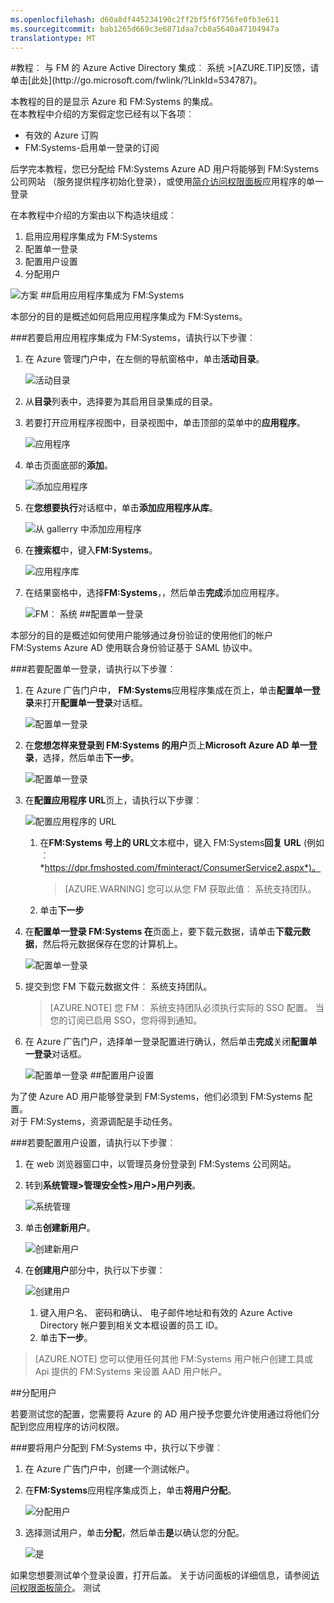 ```yaml
---
ms.openlocfilehash: d60a8df445234190c2ff2bf5f6f756fe0fb3e611
ms.sourcegitcommit: bab1265d669c3e6871daa7cb8a5640a47104947a
translationtype: MT
---
```

<properties pageTitle="教程︰ 与 FM 的 Azure Active Directory 集成︰ 系统 |Microsoft Azure" description="了解如何使用 FM︰ 系统使用 Azure 活动目录启用单一登录、 自动化资源调配，以及更多 ！" services="active-directory" authors="MarkusVi"  documentationCenter="na" manager="stevenpo"/>
<tags ms.service="active-directory" ms.devlang="na" ms.topic="article" ms.tgt_pltfrm="na" ms.workload="identity" ms.date="08/01/2015" ms.author="markvi" />
#教程︰ 与 FM 的 Azure Active Directory 集成︰ 系统
>[AZURE.TIP]反馈，请单击[此处](http://go.microsoft.com/fwlink/?LinkId=534787)。
  
本教程的目的是显示 Azure 和 FM:Systems 的集成。  
在本教程中介绍的方案假定您已经有以下各项︰

-   有效的 Azure 订购
-   FM:Systems-启用单一登录的订阅
  
后学完本教程，您已分配给 FM:Systems Azure AD 用户将能够到 FM:Systems 公司网站 （服务提供程序初始化登录），或使用[简介访问权限面板](https://msdn.microsoft.com/library/dn308586)应用程序的单一登录
  
在本教程中介绍的方案由以下构造块组成︰

1.  启用应用程序集成为 FM:Systems
2.  配置单一登录
3.  配置用户设置
4.  分配用户

![方案](./media/active-directory-saas-fm-systems-tutorial/IC795899.png "Scenario")
##启用应用程序集成为 FM:Systems
  
本部分的目的是概述如何启用应用程序集成为 FM:Systems。

###若要启用应用程序集成为 FM:Systems，请执行以下步骤︰

1.  在 Azure 管理门户中，在左侧的导航窗格中，单击**活动目录**。

    ![活动目录](./media/active-directory-saas-fm-systems-tutorial/IC700993.png "Active Directory")

2.  从**目录**列表中，选择要为其启用目录集成的目录。

3.  若要打开应用程序视图中，目录视图中，单击顶部的菜单中的**应用程序**。

    ![应用程序](./media/active-directory-saas-fm-systems-tutorial/IC700994.png "Applications")

4.  单击页面底部的**添加**。

    ![添加应用程序](./media/active-directory-saas-fm-systems-tutorial/IC749321.png "Add application")

5.  在**您想要执行**对话框中，单击**添加应用程序从库**。

    ![从 gallerry 中添加应用程序](./media/active-directory-saas-fm-systems-tutorial/IC749322.png "Add an application from gallerry")

6.  在**搜索框**中，键入**FM:Systems**。

    ![应用程序库](./media/active-directory-saas-fm-systems-tutorial/IC795900.png "Application Gallery")

7.  在结果窗格中，选择**FM:Systems**，，然后单击**完成**添加应用程序。

    ![FM︰ 系统](./media/active-directory-saas-fm-systems-tutorial/IC800213.png "FM: Systems")
##配置单一登录
  
本部分的目的是概述如何使用户能够通过身份验证的使用他们的帐户 FM:Systems Azure AD 使用联合身份验证基于 SAML 协议中。

###若要配置单一登录，请执行以下步骤︰

1.  在 Azure 广告门户中， **FM:Systems**应用程序集成在页上，单击**配置单一登录**来打开**配置单一登录**对话框。

    ![配置单一登录](./media/active-directory-saas-fm-systems-tutorial/IC790810.png "Configure Single Sign-On")

2.  在**您想怎样来登录到 FM:Systems 的用户**页上**Microsoft Azure AD 单一登录**，选择，然后单击**下一步**。

    ![配置单一登录](./media/active-directory-saas-fm-systems-tutorial/IC795901.png "Configure Single Sign-On")

3.  在**配置应用程序 URL**页上，请执行以下步骤︰

    ![配置应用程序的 URL](./media/active-directory-saas-fm-systems-tutorial/IC795902.png "Configure App URL")

    1.  在**FM:Systems 号上的 URL**文本框中，键入 FM:Systems**回复 URL** (例如︰ *https://dpr.fmshosted.com/fminteract/ConsumerService2.aspx*)。  

        >[AZURE.WARNING] 您可以从您 FM 获取此值︰ 系统支持团队。

    2.  单击**下一步**

4.  在**配置单一登录 FM:Systems 在**页面上，要下载元数据，请单击**下载元数据**，然后将元数据保存在您的计算机上。

    ![配置单一登录](./media/active-directory-saas-fm-systems-tutorial/IC795903.png "Configure Single Sign-On")

5.  提交到您 FM 下载元数据文件︰ 系统支持团队。

    >[AZURE.NOTE] 您 FM︰ 系统支持团队必须执行实际的 SSO 配置。
当您的订阅已启用 SSO，您将得到通知。

6.  在 Azure 广告门户，选择单一登录配置进行确认，然后单击**完成**关闭**配置单一登录**对话框。

    ![配置单一登录](./media/active-directory-saas-fm-systems-tutorial/IC795904.png "Configure Single Sign-On")
##配置用户设置
  
为了使 Azure AD 用户能够登录到 FM:Systems，他们必须到 FM:Systems 配置。  
对于 FM:Systems，资源调配是手动任务。

###若要配置用户设置，请执行以下步骤︰

1.  在 web 浏览器窗口中，以管理员身份登录到 FM:Systems 公司网站。

2.  转到**系统管理\>管理安全性\>用户\>用户列表**。

    ![系统管理](./media/active-directory-saas-fm-systems-tutorial/IC795905.png "System Administration")

3.  单击**创建新用户**。

    ![创建新用户](./media/active-directory-saas-fm-systems-tutorial/IC795906.png "Create New User")

4.  在**创建用户**部分中，执行以下步骤︰

    ![创建用户](./media/active-directory-saas-fm-systems-tutorial/IC795907.png "Create User")

    1.  键入用户名、 密码和确认、 电子邮件地址和有效的 Azure Active Directory 帐户要到相关文本框设置的员工 ID。
    2.  单击**下一步**。

>[AZURE.NOTE] 您可以使用任何其他 FM:Systems 用户帐户创建工具或 Api 提供的 FM:Systems 来设置 AAD 用户帐户。

##分配用户
  
若要测试您的配置，您需要将 Azure 的 AD 用户授予您要允许使用通过将他们分配到您应用程序的访问权限。

###要将用户分配到 FM:Systems 中，执行以下步骤︰

1.  在 Azure 广告门户中，创建一个测试帐户。

2.  在**FM:Systems**应用程序集成页上，单击**将用户分配**。

    ![分配用户](./media/active-directory-saas-fm-systems-tutorial/IC795908.png "Assign Users")

3.  选择测试用户，单击**分配**，然后单击**是**以确认您的分配。

    ![是](./media/active-directory-saas-fm-systems-tutorial/IC767830.png "Yes")
  
如果您想要测试单个登录设置，打开后盖。 关于访问面板的详细信息，请参阅[访问权限面板简介](https://msdn.microsoft.com/library/dn308586)。
测试
